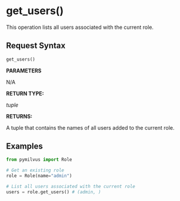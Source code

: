 
# get_users()

This operation lists all users associated with the current role.

## Request Syntax

```python
get_users()
```

__PARAMETERS__

N/A

__RETURN TYPE:__

_tuple_

__RETURNS:__

A tuple that contains the names of all users added to the current role.

## Examples

```python
from pymilvus import Role

# Get an existing role
role = Role(name="admin")

# List all users associated with the current role
users = role.get_users() # (admin, )
```

